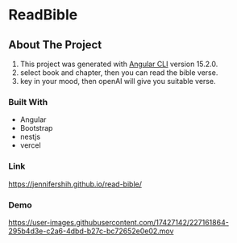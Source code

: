 # ReadBible

## About The Project
1. This project was generated with [Angular CLI](https://github.com/angular/angular-cli) version 15.2.0.
2. select book and chapter, then you can read the bible verse.
3. key in your mood, then openAI will give you suitable verse.

### Built With
- Angular
- Bootstrap
- nestjs
- vercel

### Link
https://jennifershih.github.io/read-bible/

### Demo
https://user-images.githubusercontent.com/17427142/227161864-295b4d3e-c2a6-4dbd-b27c-bc72652e0e02.mov
